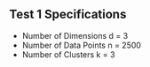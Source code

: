 ## Test 1 Specifications

- Number of Dimensions d = 3
- Number of Data Points n = 2500
- Number of Clusters k = 3
